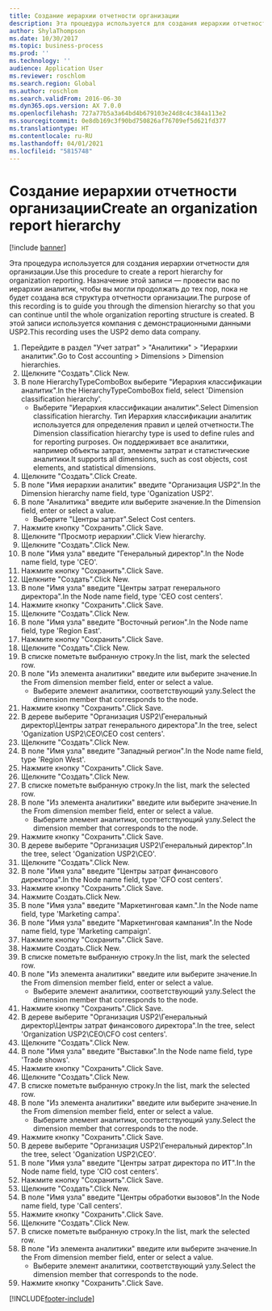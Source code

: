 ```yaml
---
title: Создание иерархии отчетности организации
description: Эта процедура используется для создания иерархии отчетности для организации.
author: ShylaThompson
ms.date: 10/30/2017
ms.topic: business-process
ms.prod: ''
ms.technology: ''
audience: Application User
ms.reviewer: roschlom
ms.search.region: Global
ms.author: roschlom
ms.search.validFrom: 2016-06-30
ms.dyn365.ops.version: AX 7.0.0
ms.openlocfilehash: 727a77b5a3a64bd4b679103e24d8c4c384a113e2
ms.sourcegitcommit: 0e8db169c3f90bd750826af76709ef5d621fd377
ms.translationtype: HT
ms.contentlocale: ru-RU
ms.lasthandoff: 04/01/2021
ms.locfileid: "5815748"
---
```

# <a name="create-an-organization-report-hierarchy"></a><span data-ttu-id="d2346-103">Создание иерархии отчетности организации</span><span class="sxs-lookup"><span data-stu-id="d2346-103">Create an organization report hierarchy</span></span>

[!include [banner](../../includes/banner.md)]

<span data-ttu-id="d2346-104">Эта процедура используется для создания иерархии отчетности для организации.</span><span class="sxs-lookup"><span data-stu-id="d2346-104">Use this procedure to create a report hierarchy for organization reporting.</span></span> <span data-ttu-id="d2346-105">Назначение этой записи — провести вас по иерархии аналитик, чтобы вы могли продолжать до тех пор, пока не будет создана вся структура отчетности организации.</span><span class="sxs-lookup"><span data-stu-id="d2346-105">The purpose of this recording is to guide you through the dimension hierarchy so that you can continue until the whole organization reporting structure is created.</span></span> <span data-ttu-id="d2346-106">В этой записи используется компания с демонстрационными данными USP2.</span><span class="sxs-lookup"><span data-stu-id="d2346-106">This recording uses the USP2 demo data company.</span></span>

1. <span data-ttu-id="d2346-107">Перейдите в раздел "Учет затрат" > "Аналитики" > "Иерархии аналитик".</span><span class="sxs-lookup"><span data-stu-id="d2346-107">Go to Cost accounting > Dimensions > Dimension hierarchies.</span></span>
2. <span data-ttu-id="d2346-108">Щелкните "Создать".</span><span class="sxs-lookup"><span data-stu-id="d2346-108">Click New.</span></span>
3. <span data-ttu-id="d2346-109">В поле HierarchyTypeComboBox выберите "Иерархия классификации аналитик".</span><span class="sxs-lookup"><span data-stu-id="d2346-109">In the HierarchyTypeComboBox field, select 'Dimension classification hierarchy'.</span></span>
    * <span data-ttu-id="d2346-110">Выберите "Иерархия классификации аналитик".</span><span class="sxs-lookup"><span data-stu-id="d2346-110">Select Dimension classification hierarchy.</span></span> <span data-ttu-id="d2346-111">Тип Иерархия классификации аналитик используется для определения правил и целей отчетности.</span><span class="sxs-lookup"><span data-stu-id="d2346-111">The Dimension classification hierarchy type is used to define rules and for reporting purposes.</span></span> <span data-ttu-id="d2346-112">Он поддерживает все аналитики, например объекты затрат, элементы затрат и статистические аналитики.</span><span class="sxs-lookup"><span data-stu-id="d2346-112">It supports all dimensions, such as cost objects, cost elements, and statistical dimensions.</span></span>  
4. <span data-ttu-id="d2346-113">Щелкните "Создать".</span><span class="sxs-lookup"><span data-stu-id="d2346-113">Click Create.</span></span>
5. <span data-ttu-id="d2346-114">В поле "Имя иерархии аналитик" введите "Организация USP2".</span><span class="sxs-lookup"><span data-stu-id="d2346-114">In the Dimension hierarchy name field, type 'Oganization USP2'.</span></span>
6. <span data-ttu-id="d2346-115">В поле "Аналитика" введите или выберите значение.</span><span class="sxs-lookup"><span data-stu-id="d2346-115">In the Dimension field, enter or select a value.</span></span>
    * <span data-ttu-id="d2346-116">Выберите "Центры затрат".</span><span class="sxs-lookup"><span data-stu-id="d2346-116">Select Cost centers.</span></span>  
7. <span data-ttu-id="d2346-117">Нажмите кнопку "Сохранить".</span><span class="sxs-lookup"><span data-stu-id="d2346-117">Click Save.</span></span>
8. <span data-ttu-id="d2346-118">Щелкните "Просмотр иерархии".</span><span class="sxs-lookup"><span data-stu-id="d2346-118">Click View hierarchy.</span></span>
9. <span data-ttu-id="d2346-119">Щелкните "Создать".</span><span class="sxs-lookup"><span data-stu-id="d2346-119">Click New.</span></span>
10. <span data-ttu-id="d2346-120">В поле "Имя узла" введите "Генеральный директор".</span><span class="sxs-lookup"><span data-stu-id="d2346-120">In the Node name field, type 'CEO'.</span></span>
11. <span data-ttu-id="d2346-121">Нажмите кнопку "Сохранить".</span><span class="sxs-lookup"><span data-stu-id="d2346-121">Click Save.</span></span>
12. <span data-ttu-id="d2346-122">Щелкните "Создать".</span><span class="sxs-lookup"><span data-stu-id="d2346-122">Click New.</span></span>
13. <span data-ttu-id="d2346-123">В поле "Имя узла" введите "Центры затрат генерального директора".</span><span class="sxs-lookup"><span data-stu-id="d2346-123">In the Node name field, type 'CEO cost centers'.</span></span>
14. <span data-ttu-id="d2346-124">Нажмите кнопку "Сохранить".</span><span class="sxs-lookup"><span data-stu-id="d2346-124">Click Save.</span></span>
15. <span data-ttu-id="d2346-125">Щелкните "Создать".</span><span class="sxs-lookup"><span data-stu-id="d2346-125">Click New.</span></span>
16. <span data-ttu-id="d2346-126">В поле "Имя узла" введите "Восточный регион".</span><span class="sxs-lookup"><span data-stu-id="d2346-126">In the Node name field, type 'Region East'.</span></span>
17. <span data-ttu-id="d2346-127">Нажмите кнопку "Сохранить".</span><span class="sxs-lookup"><span data-stu-id="d2346-127">Click Save.</span></span>
18. <span data-ttu-id="d2346-128">Щелкните "Создать".</span><span class="sxs-lookup"><span data-stu-id="d2346-128">Click New.</span></span>
19. <span data-ttu-id="d2346-129">В списке пометьте выбранную строку.</span><span class="sxs-lookup"><span data-stu-id="d2346-129">In the list, mark the selected row.</span></span>
20. <span data-ttu-id="d2346-130">В поле "Из элемента аналитики" введите или выберите значение.</span><span class="sxs-lookup"><span data-stu-id="d2346-130">In the From dimension member field, enter or select a value.</span></span>
    * <span data-ttu-id="d2346-131">Выберите элемент аналитики, соответствующий узлу.</span><span class="sxs-lookup"><span data-stu-id="d2346-131">Select the dimension member that corresponds to the node.</span></span>  
21. <span data-ttu-id="d2346-132">Нажмите кнопку "Сохранить".</span><span class="sxs-lookup"><span data-stu-id="d2346-132">Click Save.</span></span>
22. <span data-ttu-id="d2346-133">В дереве выберите "Организация USP2\Генеральный директор\Центры затрат генерального директора".</span><span class="sxs-lookup"><span data-stu-id="d2346-133">In the tree, select 'Oganization USP2\CEO\CEO cost centers'.</span></span>
23. <span data-ttu-id="d2346-134">Щелкните "Создать".</span><span class="sxs-lookup"><span data-stu-id="d2346-134">Click New.</span></span>
24. <span data-ttu-id="d2346-135">В поле "Имя узла" введите "Западный регион".</span><span class="sxs-lookup"><span data-stu-id="d2346-135">In the Node name field, type 'Region West'.</span></span>
25. <span data-ttu-id="d2346-136">Нажмите кнопку "Сохранить".</span><span class="sxs-lookup"><span data-stu-id="d2346-136">Click Save.</span></span>
26. <span data-ttu-id="d2346-137">Щелкните "Создать".</span><span class="sxs-lookup"><span data-stu-id="d2346-137">Click New.</span></span>
27. <span data-ttu-id="d2346-138">В списке пометьте выбранную строку.</span><span class="sxs-lookup"><span data-stu-id="d2346-138">In the list, mark the selected row.</span></span>
28. <span data-ttu-id="d2346-139">В поле "Из элемента аналитики" введите или выберите значение.</span><span class="sxs-lookup"><span data-stu-id="d2346-139">In the From dimension member field, enter or select a value.</span></span>
    * <span data-ttu-id="d2346-140">Выберите элемент аналитики, соответствующий узлу.</span><span class="sxs-lookup"><span data-stu-id="d2346-140">Select the dimension member that corresponds to the node.</span></span>  
29. <span data-ttu-id="d2346-141">Нажмите кнопку "Сохранить".</span><span class="sxs-lookup"><span data-stu-id="d2346-141">Click Save.</span></span>
30. <span data-ttu-id="d2346-142">В дереве выберите "Организация USP2\Генеральный директор".</span><span class="sxs-lookup"><span data-stu-id="d2346-142">In the tree, select 'Oganization USP2\CEO'.</span></span>
31. <span data-ttu-id="d2346-143">Щелкните "Создать".</span><span class="sxs-lookup"><span data-stu-id="d2346-143">Click New.</span></span>
32. <span data-ttu-id="d2346-144">В поле "Имя узла" введите "Центры затрат финансового директора".</span><span class="sxs-lookup"><span data-stu-id="d2346-144">In the Node name field, type 'CFO cost centers'.</span></span>
33. <span data-ttu-id="d2346-145">Нажмите кнопку "Сохранить".</span><span class="sxs-lookup"><span data-stu-id="d2346-145">Click Save.</span></span>
34. <span data-ttu-id="d2346-146">Нажмите Создать.</span><span class="sxs-lookup"><span data-stu-id="d2346-146">Click New.</span></span>
35. <span data-ttu-id="d2346-147">В поле "Имя узла" введите "Маркетинговая камп.".</span><span class="sxs-lookup"><span data-stu-id="d2346-147">In the Node name field, type 'Marketing campa'.</span></span>
36. <span data-ttu-id="d2346-148">В поле "Имя узла" введите "Маркетинговая кампания".</span><span class="sxs-lookup"><span data-stu-id="d2346-148">In the Node name field, type 'Marketing campaign'.</span></span>
37. <span data-ttu-id="d2346-149">Нажмите кнопку "Сохранить".</span><span class="sxs-lookup"><span data-stu-id="d2346-149">Click Save.</span></span>
38. <span data-ttu-id="d2346-150">Нажмите Создать.</span><span class="sxs-lookup"><span data-stu-id="d2346-150">Click New.</span></span>
39. <span data-ttu-id="d2346-151">В списке пометьте выбранную строку.</span><span class="sxs-lookup"><span data-stu-id="d2346-151">In the list, mark the selected row.</span></span>
40. <span data-ttu-id="d2346-152">В поле "Из элемента аналитики" введите или выберите значение.</span><span class="sxs-lookup"><span data-stu-id="d2346-152">In the From dimension member field, enter or select a value.</span></span>
    * <span data-ttu-id="d2346-153">Выберите элемент аналитики, соответствующий узлу.</span><span class="sxs-lookup"><span data-stu-id="d2346-153">Select the dimension member that corresponds to the node.</span></span>  
41. <span data-ttu-id="d2346-154">Нажмите кнопку "Сохранить".</span><span class="sxs-lookup"><span data-stu-id="d2346-154">Click Save.</span></span>
42. <span data-ttu-id="d2346-155">В дереве выберите "Организация USP2\Генеральный директор\Центры затрат финансового директора".</span><span class="sxs-lookup"><span data-stu-id="d2346-155">In the tree, select 'Organization USP2\CEO\CFO cost centers'.</span></span>
43. <span data-ttu-id="d2346-156">Щелкните "Создать".</span><span class="sxs-lookup"><span data-stu-id="d2346-156">Click New.</span></span>
44. <span data-ttu-id="d2346-157">В поле "Имя узла" введите "Выставки".</span><span class="sxs-lookup"><span data-stu-id="d2346-157">In the Node name field, type 'Trade shows'.</span></span>
45. <span data-ttu-id="d2346-158">Нажмите кнопку "Сохранить".</span><span class="sxs-lookup"><span data-stu-id="d2346-158">Click Save.</span></span>
46. <span data-ttu-id="d2346-159">Щелкните "Создать".</span><span class="sxs-lookup"><span data-stu-id="d2346-159">Click New.</span></span>
47. <span data-ttu-id="d2346-160">В списке пометьте выбранную строку.</span><span class="sxs-lookup"><span data-stu-id="d2346-160">In the list, mark the selected row.</span></span>
48. <span data-ttu-id="d2346-161">В поле "Из элемента аналитики" введите или выберите значение.</span><span class="sxs-lookup"><span data-stu-id="d2346-161">In the From dimension member field, enter or select a value.</span></span>
    * <span data-ttu-id="d2346-162">Выберите элемент аналитики, соответствующий узлу.</span><span class="sxs-lookup"><span data-stu-id="d2346-162">Select the dimension member that corresponds to the node.</span></span>  
49. <span data-ttu-id="d2346-163">Нажмите кнопку "Сохранить".</span><span class="sxs-lookup"><span data-stu-id="d2346-163">Click Save.</span></span>
50. <span data-ttu-id="d2346-164">В дереве выберите "Организация USP2\Генеральный директор".</span><span class="sxs-lookup"><span data-stu-id="d2346-164">In the tree, select 'Oganization USP2\CEO'.</span></span>
51. <span data-ttu-id="d2346-165">В поле "Имя узла" введите "Центры затрат директора по ИТ".</span><span class="sxs-lookup"><span data-stu-id="d2346-165">In the Node name field, type 'CIO cost centers'.</span></span>
52. <span data-ttu-id="d2346-166">Нажмите кнопку "Сохранить".</span><span class="sxs-lookup"><span data-stu-id="d2346-166">Click Save.</span></span>
53. <span data-ttu-id="d2346-167">Щелкните "Создать".</span><span class="sxs-lookup"><span data-stu-id="d2346-167">Click New.</span></span>
54. <span data-ttu-id="d2346-168">В поле "Имя узла" введите "Центры обработки вызовов".</span><span class="sxs-lookup"><span data-stu-id="d2346-168">In the Node name field, type 'Call centers'.</span></span>
55. <span data-ttu-id="d2346-169">Нажмите кнопку "Сохранить".</span><span class="sxs-lookup"><span data-stu-id="d2346-169">Click Save.</span></span>
56. <span data-ttu-id="d2346-170">Щелкните "Создать".</span><span class="sxs-lookup"><span data-stu-id="d2346-170">Click New.</span></span>
57. <span data-ttu-id="d2346-171">В списке пометьте выбранную строку.</span><span class="sxs-lookup"><span data-stu-id="d2346-171">In the list, mark the selected row.</span></span>
58. <span data-ttu-id="d2346-172">В поле "Из элемента аналитики" введите или выберите значение.</span><span class="sxs-lookup"><span data-stu-id="d2346-172">In the From dimension member field, enter or select a value.</span></span>
    * <span data-ttu-id="d2346-173">Выберите элемент аналитики, соответствующий узлу.</span><span class="sxs-lookup"><span data-stu-id="d2346-173">Select the dimension member that corresponds to the node.</span></span>  
59. <span data-ttu-id="d2346-174">Нажмите кнопку "Сохранить".</span><span class="sxs-lookup"><span data-stu-id="d2346-174">Click Save.</span></span>



[!INCLUDE[footer-include](../../../includes/footer-banner.md)]